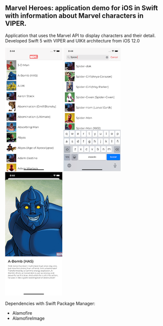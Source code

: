 ## Marvel Heroes: application demo for iOS in Swift with information about Marvel characters in VIPER.

Application that uses the Marvel API to display characters and their detail.
Developed Swift 5 with VIPER and UIKit architecture from iOS 12.0

<p>
<img src="https://github.com/ArtCC/marvelHeroes/blob/main/Screenshots/1.png" height="400">
<img src="https://github.com/ArtCC/marvelHeroes/blob/main/Screenshots/2.png" height="400">
<img src="https://github.com/ArtCC/marvelHeroes/blob/main/Screenshots/3.png" height="400">
</p>

Dependencies with Swift Package Manager:

- Alamofire
- AlamofireImage
